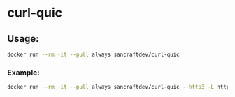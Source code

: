 # curl-quic

## Usage:

```sh
docker run --rm -it --pull always sancraftdev/curl-quic
```

### Example:

```sh
docker run --rm -it --pull always sancraftdev/curl-quic --http3 -L https://raw.githubusercontent.com/SanCraftDev/curl-quic/develop/README.md
```
